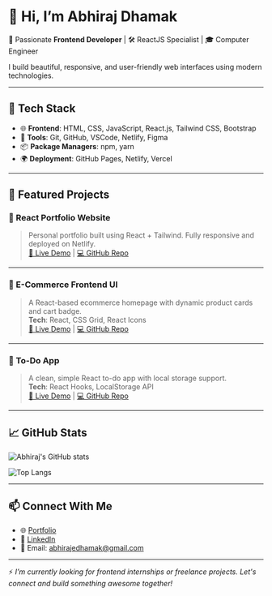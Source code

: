 # 👋 Hi, I’m Abhiraj Dhamak

🌟 Passionate **Frontend Developer** | 🛠️ ReactJS Specialist | 🎓 Computer Engineer

I build beautiful, responsive, and user-friendly web interfaces using modern technologies.

---

## 🚀 Tech Stack

- 🌐 **Frontend**: HTML, CSS, JavaScript, React.js, Tailwind CSS, Bootstrap
- 🧰 **Tools**: Git, GitHub, VSCode, Netlify, Figma
- 📦 **Package Managers**: npm, yarn
- 🌍 **Deployment**: GitHub Pages, Netlify, Vercel

---

## 💼 Featured Projects

### 📱 React Portfolio Website  
> Personal portfolio built using React + Tailwind. Fully responsive and deployed on Netlify.  
[🔗 Live Demo](https://your-portfolio.netlify.app) | [💻 GitHub Repo](https://github.com/yourusername/react-portfolio)

---

### 🛒 E-Commerce Frontend UI  
> A React-based ecommerce homepage with dynamic product cards and cart badge.  
**Tech**: React, CSS Grid, React Icons  
[🔗 Live Demo](https://your-ecommerce-ui.netlify.app) | [💻 GitHub Repo](https://github.com/yourusername/react-ecommerce-ui)

---

### 📆 To-Do App  
> A clean, simple React to-do app with local storage support.  
**Tech**: React Hooks, LocalStorage API  
[🔗 Live Demo](https://your-todo-app.netlify.app) | [💻 GitHub Repo](https://github.com/yourusername/react-todo-app)

---

## 📈 GitHub Stats

![Abhiraj's GitHub stats](https://github-readme-stats.vercel.app/api?username=AbhirajDhamak&show_icons=true&theme=tokyonight)

![Top Langs](https://github-readme-stats.vercel.app/api/top-langs/?username=yourusername&layout=compact&theme=tokyonight)

---

## 📫 Connect With Me

- 🌐 [Portfolio](https://yourportfolio.netlify.app)
- 💼 [LinkedIn](https://www.linkedin.com/in/abhiraj-dhamak-52427b22a)
- 📧 Email: abhirajedhamak@gmail.com

---

⚡ *I’m currently looking for frontend internships or freelance projects. Let's connect and build something awesome together!*
